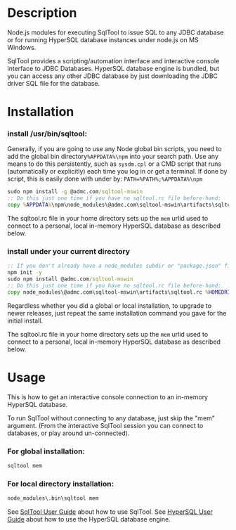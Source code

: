# Description
Node.js modules for executing SqlTool to issue SQL to any JDBC database
or for running HyperSQL database instances under node.js
on MS Windows.

SqlTool provides a scripting/automation interface and interactive console
interface to JDBC Databases.
HyperSQL database engine is bundled, but you can access any other JDBC
database by just downloading the JDBC driver SQL file for the database.

# Installation
### install /usr/bin/sqltool:
Generally, if you are going to use any Node global bin scripts, you need to
add the global bin directory`%APPDATA%\npm` into your search path.
Use any means to do this persistently, such as `sysdm.cpl` or a CMD script
that runs (automatically or explicitly) each time you log in or get a terminal.
If done by script, this is easily done with under by: `PATH=%PATH%;%APPDATA%\npm`
```cmd
sudo npm install -g @admc.com/sqltool-mswin
:: Do this just one time if you have no sqltool.rc file before-hand:
copy %APPDATA%\npm\node_modules\@admc.com\sqltool-mswin\artifacts\sqltool.rc %HOMEDRIVE%%HOMEPATH%
```
The sqltool.rc file in your home directory sets up the `mem` urlid used to
connect to a personal, local in-memory HyperSQL database as described below.

### install under your current directory
```cmd
:: If you don't already have a node_modules subdir or "package.json" file:
npm init -y
sudo npm install @admc.com/sqltool-mswin
:: Do this just one time if you have no sqltool.rc file before-hand:
copy node_modules\@admc.com\sqltool-mswin\artifacts\sqltool.rc %HOMEDRIVE%%HOMEPATH%
```

Regardless whether you did a global or local installation, to upgrade to
newer releases, just repeat the same installation command you gave for the
initial install.

The sqltool.rc file in your home directory sets up the `mem` urlid used to
connect to a personal, local in-memory HyperSQL database as described below.

# Usage
This is how to get an interactive console connection to an in-memory HyperSQL database.

To run SqlTool without connecting to any database, just skip the "mem" argument.
(From the interactive SqlTool session you can connect to databases, or play around un-connected).

### For global installation:
```cmd
sqltool mem
```
### For local directory installation:
```cmd
node_modules\.bin\sqltool mem
```

See [SqlTool User Guide](http://hsqldb.org/doc/2.0/util-guide/sqltool-chapt.html) about how to use SqlTool.
See [HyperSQL User Guide](http://hsqldb.org/doc/2.0/guide/index.html) about how to use the HyperSQL database engine.
